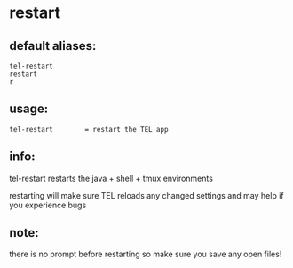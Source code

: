 # restart

## default aliases:
```
tel-restart
restart
r
```
## usage:
`tel-restart		= restart the TEL app`

## info:

tel-restart restarts the java + shell + tmux environments

restarting will make sure TEL reloads any changed settings and may help if you experience bugs

## note:

there is no prompt before restarting so make sure you save any open files!

